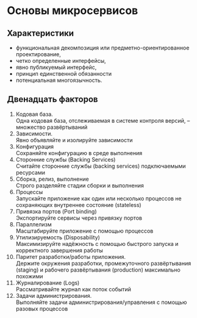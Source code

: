 # Основы микросервисов

## Характеристики

- функциональная декомпозиция или предметно-ориентированное проектирование,
- четко определенные интерфейсы,
- явно публикуемый интерфейс,
- принцип единственной обязанности
- потенциальная многоязычность.

## Двенадцать факторов

1. Кодовая база.  
   Одна кодовая база, отслеживаемая в системе контроля версий, – множество
   развёртываний
2. Зависимости.   
   Явно объявляйте и изолируйте зависимости
3. Конфигурация  
   Сохраняйте конфигурацию в среде выполнения
4. Сторонние службы (Backing Services)   
   Считайте сторонние службы (backing services) подключаемыми ресурсами
5. Сборка, релиз, выполнение  
   Строго разделяйте стадии сборки и выполнения
6. Процессы  
   Запускайте приложение как один или несколько процессов не сохраняющих
   внутреннее состояние (stateless)
7. Привязка портов (Port binding)  
   Экспортируйте сервисы через привязку портов
8. Параллелизм  
   Масштабируйте приложение с помощью процессов
9. Утилизируемость (Disposability)  
   Максимизируйте надёжность с помощью быстрого запуска и корректного завершения
   работы
10. Паритет разработки/работы приложения.  
    Держите окружения разработки, промежуточного развёртывания (staging) и
    рабочего развёртывания (production) максимально похожими
11. Журналирование (Logs)  
    Рассматривайте журнал как поток событий
12. Задачи администрирования.  
    Выполняйте задачи администрирования/управления с помощью разовых процессов